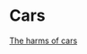 # Cars

[The harms of cars](https://www.sciencedirect.com/science/article/pii/S0966692324000267#bb0390)
